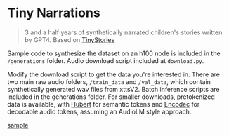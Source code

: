 # Tiny Narrations
> 3 and a half years of synthetically narrated children's stories written by GPT4. Based on [TinyStories](https://arxiv.org/abs/2305.07759)

Sample code to synthesize the dataset on an h100 node is included in the `/generations` folder. Audio download script included at `download.py`.

Modify the download script to get the data you're interested in. There are two main raw audio folders, `/train_data` and `/val_data`, which contain synthetically generated wav files from xttsV2. Batch inference scripts are included in the generations folder. For smaller downloads, pretokenized data is available, with [Hubert](https://github.com/facebookresearch/fairseq/blob/main/examples/hubert/README.md) for semantic tokens and [Encodec](https://github.com/facebookresearch/encodec) for decodable audio tokens, assuming an AudioLM style approach.

[sample](https://sfcompute.com/media/tinynarrations.webm)

